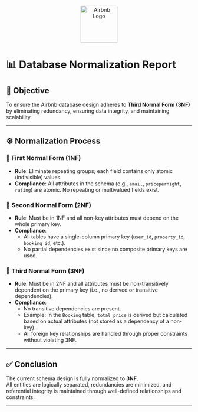 <p align="center">
  <img src="https://upload.wikimedia.org/wikipedia/commons/thumb/6/69/Airbnb_Logo_Bélo.svg/2560px-Airbnb_Logo_Bélo.svg.png" alt="Airbnb Logo" width="100"/>
</p>

# 📊 Database Normalization Report

## 🎯 Objective

To ensure the Airbnb database design adheres to **Third Normal Form (3NF)** by eliminating redundancy, ensuring data integrity, and maintaining scalability.

---

## ⚙️ Normalization Process

### 🔹 First Normal Form (1NF)
- **Rule**: Eliminate repeating groups; each field contains only atomic (indivisible) values.
- **Compliance**: All attributes in the schema (e.g., `email`, `pricepernight`, `rating`) are atomic. No repeating or multivalued fields exist.

### 🔹 Second Normal Form (2NF)
- **Rule**: Must be in 1NF and all non-key attributes must depend on the whole primary key.
- **Compliance**:
  - All tables have a single-column primary key (`user_id`, `property_id`, `booking_id`, etc.).
  - No partial dependencies exist since no composite primary keys are used.

### 🔹 Third Normal Form (3NF)
- **Rule**: Must be in 2NF and all attributes must be non-transitively dependent on the primary key (i.e., no derived or transitive dependencies).
- **Compliance**:
  - No transitive dependencies are present.
  - Example: In the `Booking` table, `total_price` is derived but calculated based on actual attributes (not stored as a dependency of a non-key).
  - All foreign key relationships are handled through proper constraints without violating 3NF.

---

## ✅ Conclusion

The current schema design is fully normalized to **3NF**.  
All entities are logically separated, redundancies are minimized, and referential integrity is maintained through well-defined relationships and constraints.

---